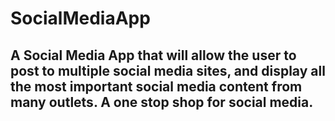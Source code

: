 # SocialMediaApp

## A Social Media App that will allow the user to post to multiple social media sites, and display all the most important social media content from many outlets. A one stop shop for social media.
